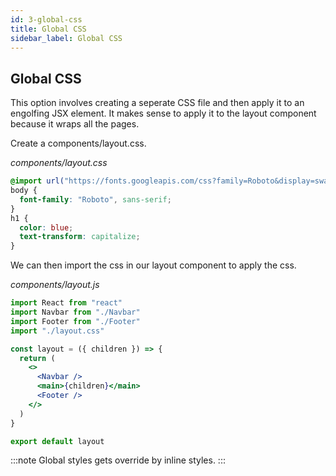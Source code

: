 ```yaml
---
id: 3-global-css
title: Global CSS
sidebar_label: Global CSS
---
```


## Global CSS

This option involves creating a seperate CSS file and then apply it to an engolfing JSX element. It makes sense to apply it to the layout component because it wraps all the pages.

Create a components/layout.css.

_components/layout.css_

```css
@import url("https://fonts.googleapis.com/css?family=Roboto&display=swap");
body {
  font-family: "Roboto", sans-serif;
}
h1 {
  color: blue;
  text-transform: capitalize;
}
```

We can then import the css in our layout component to apply the css.

_components/layout.js_

```jsx
import React from "react"
import Navbar from "./Navbar"
import Footer from "./Footer"
import "./layout.css"

const layout = ({ children }) => {
  return (
    <>
      <Navbar />
      <main>{children}</main>
      <Footer />
    </>
  )
}

export default layout
```

:::note
Global styles gets override by inline styles.
:::
